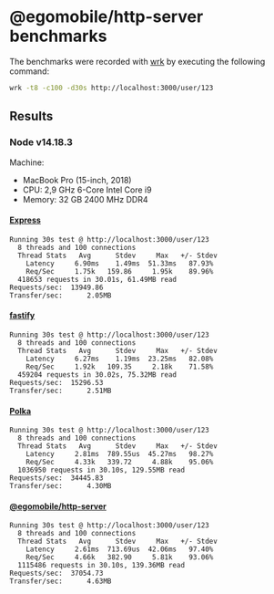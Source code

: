 # @egomobile/http-server benchmarks

The benchmarks were recorded with [wrk](https://github.com/wg/wrk) by executing the following command:

```bash
wrk -t8 -c100 -d30s http://localhost:3000/user/123
```

## Results

### Node v14.18.3

Machine:

- MacBook Pro (15-inch, 2018)
- CPU: 2,9 GHz 6-Core Intel Core i9
- Memory: 32 GB 2400 MHz DDR4

#### [Express](https://expressjs.com/)

```
Running 30s test @ http://localhost:3000/user/123
  8 threads and 100 connections
  Thread Stats   Avg      Stdev     Max   +/- Stdev
    Latency     6.90ms    1.49ms  51.33ms   87.93%
    Req/Sec     1.75k   159.86     1.95k    89.96%
  418653 requests in 30.01s, 61.49MB read
Requests/sec:  13949.86
Transfer/sec:      2.05MB
```

#### [fastify](https://github.com/fastify/fastify)

```
Running 30s test @ http://localhost:3000/user/123
  8 threads and 100 connections
  Thread Stats   Avg      Stdev     Max   +/- Stdev
    Latency     6.27ms    1.19ms  23.25ms   82.08%
    Req/Sec     1.92k   109.35     2.18k    71.58%
  459204 requests in 30.02s, 75.32MB read
Requests/sec:  15296.53
Transfer/sec:      2.51MB
```

#### [Polka](https://github.com/lukeed/polka)

```
Running 30s test @ http://localhost:3000/user/123
  8 threads and 100 connections
  Thread Stats   Avg      Stdev     Max   +/- Stdev
    Latency     2.81ms  789.55us  45.27ms   98.27%
    Req/Sec     4.33k   339.72     4.88k    95.06%
  1036950 requests in 30.10s, 129.55MB read
Requests/sec:  34445.83
Transfer/sec:      4.30MB
```

#### [@egomobile/http-server](https://github.com/egomobile/node-http-server)

```
Running 30s test @ http://localhost:3000/user/123
  8 threads and 100 connections
  Thread Stats   Avg      Stdev     Max   +/- Stdev
    Latency     2.61ms  713.69us  42.06ms   97.40%
    Req/Sec     4.66k   382.90     5.81k    93.06%
  1115486 requests in 30.10s, 139.36MB read
Requests/sec:  37054.73
Transfer/sec:      4.63MB
```
